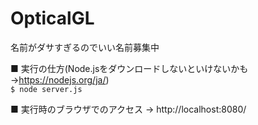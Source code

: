 # OpticalGL  
名前がダサすぎるのでいい名前募集中  
  
■ 実行の仕方(Node.jsをダウンロードしないといけないかも→https://nodejs.org/ja/)  
`$ node server.js`  
  
■ 実行時のブラウザでのアクセス
 → http://localhost:8080/
